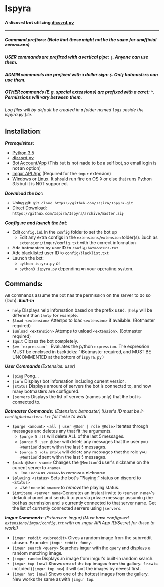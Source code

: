 # **Ispyra**
#### A discord bot utilizing [discord.py](https://github.com/Rapptz/discord.py) 
---
##### **Command prefixes:** *(Note that these might not be the same for unofficial extensions)*
##### USER commands are prefixed with a vertical pipe: `|`. Anyone can use them.
##### ADMIN commands are prefixed with a dollar sign: `$`. Only botmasters can use them.
##### OTHER commands (E.g. special extensions) are prefixed with a caret: `^`. Permissions will vary between them.
###### Log files will by default be created in a folder named `logs` beside the ispyra.py file.

## **Installation**:
***Prerequisites:***

 - [Python 3.5](https://www.python.org/downloads/)
 - [discord.py](https://github.com/Rapptz/discord.py)
 - [Bot Account/App](https://discordapp.com/developers/applications/) (This but is not made to be a self bot, so email login is not an option)
 - [Imgur API App](https://api.imgur.com/#registerapp) (Required for the `imgur` extension)
 - Windows or Linux. It should run fine on OS X or else that runs Python 3.5 but it is NOT supported.

***Download the bot:***

 - Using git: `git clone https://github.com/Ispira/Ispyra.git`
 - Direct Download: `https://github.com/Ispira/Ispyra/archive/master.zip`
 
***Configure and launch the bot:***

 - Edit `config.ini` in the `config` folder to set the bot up
   - Edit any extra configs in the `extensions/extension` folder(s). Such as `extensions/imgur/config.txt` with the correct information
 - Add botmasters by user ID to `config/botmasters.txt`
 - Add blacklisted user ID to `config/blacklist.txt`
 - Launch the bot:
	 - `python ispyra.py` or
	 - `python3 ispyra.py` depending on your operating system.

## **Commands:**
All commands assume the bot has the permission on the server to do so (Duh).
***Built-In***

- `help` Displays help information based on the prefix used. `|help` will be different than `$help` for example.
- `$load <extension>` Attemps to load `<extension>` if available. (Botmaster required)
- `$unload <extension>` Attemps to unload `<extension>`. (Botmaster required)
- `$quit` Closes the bot completely.
- ```$ev `expression` ``` Evaluates the python `expression`. The expression MUST be enclosed in backticks: ``` ` ```(Botmaster required, and MUST BE UNCOMMENTED at the bottom of `ispyra.py`!)

***User Commands*** *(Extension: user)*

 - `|ping` Pong...
 - `|info` Displays bot information including current version.
 - `|status` Displays amount of servers the bot is connected to, and how many botmasters are configured.
 - `|servers` Displays the list of servers (names only) that the bot is connected to.

***Botmaster Commands:*** *(Extension: botmaster) (User's ID must be in `config/botmasters.txt` for these to work*

 - `$purge <amount> <all | user @User | role @Role>` Iterates through messages and deletes any that fit the arguments.
	 - `$purge 5 all` will delete ALL of the last 5 messages.
	 - `$purge 5 user @User` will delete any messages that the user you `@Mention`'d sent within the last 5 messages.
	 - `$purge 5 role @Role` will delete any messages that the role you  `@Mention`'d sent within the last 5 messages.
 - `$nick @User <name>` Changes the `@Mention`'d user's nickname on the current server to `<name>`.
	 - Use `!none` as `<name>` to *remove* a nickname.
 -  `$playing <status>` Sets the bot's "Playing:" status on discord to `<status>`
	 - Use `!none` as `<name>` to *remove* the playing status.
 - `$inviteme <server name>`Generates an instant invite to `<server name>`'s default channel and sends it to you via private message assuming the bot has permission and is currently connected to that server name. Get the list of currently connected servers using `|servers`.
 
 ***Imgur Commands:*** *(Extension: imgur) (Must have configured `extensions/imgur/config.txt` with an Imgur API App ID/Secret for these to work!)*
 
 - `|imgur reddit <subreddit>` Gives a random image from the subreddit chosen. Example: `|imgur reddit funny`.
 - `|imgur search <query>` Searches imgur with the `query` and displays a random matching image.
 - `|imgur random` Displays an image from imgur's built-in random search.
 - `|imgur top [new]` Shows one of the top images from the gallery. If `new` is included (`|imgur top new`) it will sort the images by newest first.
 - `|imgur hot [new]` Shows one of the hottest images from the gallery. New works the same as with `|imgur top`.
 